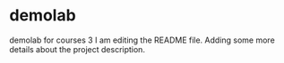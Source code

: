 # demolab
demolab for courses 3
I am editing the README file. Adding some more details about the project description.
